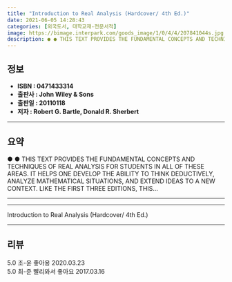 ```yaml
---
title: "Introduction to Real Analysis (Hardcover/ 4th Ed.)"
date: 2021-06-05 14:28:43
categories: [외국도서, 대학교재-전문서적]
image: https://bimage.interpark.com/goods_image/1/0/4/4/207841044s.jpg
description: ● ● THIS TEXT PROVIDES THE FUNDAMENTAL CONCEPTS AND TECHNIQUES OF REAL ANALYSIS FOR STUDENTS IN ALL OF THESE AREAS. IT HELPS ONE DEVELOP THE ABILITY TO THINK
---
```


## **정보**

- **ISBN : 0471433314**
- **출판사 : John Wiley & Sons**
- **출판일 : 20110118**
- **저자 : Robert G. Bartle, Donald R. Sherbert**

------



## **요약**

●  ●  THIS TEXT PROVIDES THE FUNDAMENTAL CONCEPTS AND TECHNIQUES OF REAL ANALYSIS FOR STUDENTS IN ALL OF THESE AREAS. IT HELPS ONE DEVELOP THE ABILITY TO THINK DEDUCTIVELY, ANALYZE MATHEMATICAL SITUATIONS, AND EXTEND IDEAS TO A NEW CONTEXT. LIKE THE FIRST THREE EDITIONS, THIS... 

------



------


Introduction to Real Analysis (Hardcover/ 4th Ed.) 

------


## **리뷰** 

5.0 조-윤 좋아용 2020.03.23 <br/>5.0 최-준 빨리와서 좋아요 2017.03.16 <br/>